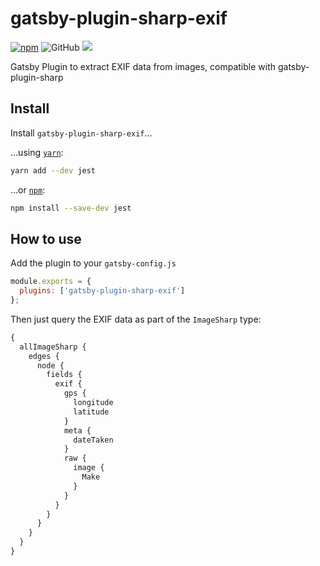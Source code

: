# gatsby-plugin-sharp-exif

[![npm](https://img.shields.io/npm/v/gatsby-plugin-sharp-exif)](https://www.npmjs.com/package/gatsby-plugin-sharp-exif) ![GitHub](https://img.shields.io/github/license/thomasgassmann/gatsby-plugin-sharp-exif) ![](https://github.com/thomasgassmann/gatsby-plugin-sharp-exif/workflows/release/badge.svg)

Gatsby Plugin to extract EXIF data from images, compatible with gatsby-plugin-sharp

## Install

Install `gatsby-plugin-sharp-exif`...

...using [`yarn`](https://yarnpkg.com):

```bash
yarn add --dev jest
```

...or [`npm`](https://www.npmjs.com/):

```bash
npm install --save-dev jest
```

## How to use

Add the plugin to your `gatsby-config.js`

```js
module.exports = {
  plugins: ['gatsby-plugin-sharp-exif']
};
```

Then just query the EXIF data as part of the `ImageSharp` type:

```graphql
{
  allImageSharp {
    edges {
      node {
        fields {
          exif {
            gps {
              longitude
              latitude
            }
            meta {
              dateTaken
            }
            raw {
              image {
                Make
              }
            }
          }
        }
      }
    }
  }
}
```
